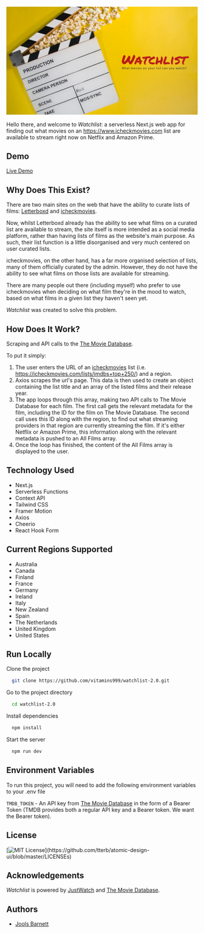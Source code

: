 ![Watchlist Banner Image](public/img/watchlist-banner.webp)

Hello there, and welcome to _Watchlist_: a serverless Next.js web app for finding out what movies on an https://www.icheckmovies.com list are available to stream right now on Netflix and Amazon Prime.

## Demo

[Live Demo](https://watchlistmovies.vercel.app/)

## Why Does This Exist?

There are two main sites on the web that have the ability to curate lists of films: [Letterboxd](https://letterboxd.com/) and [icheckmovies](https://www.icheckmovies.com).

Now, whilst Letterboxd already has the ability to see what films on a curated list are available to stream, the site itself is more intended as a social media platform, rather than having lists of films as the website's main purpose. As such, their list function is a little disorganised and very much centered on user curated lists.

icheckmovies, on the other hand, has a far more organised selection of lists, many of them officially curated by the admin. However, they do not have the ability to see what films on those lists are available for streaming.

There are many people out there (including myself) who prefer to use icheckmovies when deciding on what film they're in the mood to watch, based on what films in a given list they haven't seen yet.

_Watchlist_ was created to solve this problem.

## How Does It Work?

Scraping and API calls to the [The Movie Database](https://www.themoviedb.org/).

To put it simply:

1. The user enters the URL of an [icheckmovies](https://www.icheckmovies.com) list (i.e. https://icheckmovies.com/lists/imdbs+top+250/) and a region.
2. Axios scrapes the url's page. This data is then used to create an object containing the list title and an array of the listed films and their release year.
3. The app loops through this array, making two API calls to The Movie Database for each film. The first call gets the relevant metadata for the film, including the ID for the film on The Movie Database. The second call uses this ID along with the region, to find out what streaming providers in that region are currently streaming the film. If it's either Netflix or Amazon Prime, this information along with the relevant metadata is pushed to an All Films array.
4. Once the loop has finished, the content of the All Films array is displayed to the user.

## Technology Used

- Next.js
- Serverless Functions
- Context API
- Tailwind CSS
- Framer Motion
- Axios
- Cheerio
- React Hook Form

## Current Regions Supported

- Australia
- Canada
- Finland
- France
- Germany
- Ireland
- Italy
- New Zealand
- Spain
- The Netherlands
- United Kingdom
- United States

## Run Locally

Clone the project

```bash
  git clone https://github.com/vitamins999/watchlist-2.0.git
```

Go to the project directory

```bash
  cd watchlist-2.0
```

Install dependencies

```bash
  npm install
```

Start the server

```bash
  npm run dev
```

## Environment Variables

To run this project, you will need to add the following environment variables to your .env file

`TMDB_TOKEN` - An API key from [The Movie Database](https://www.themoviedb.org/) in the form of a Bearer Token (TMDB provides both a regular API key and a Bearer token. We want the Bearer token).

## License

[![MIT License](https://img.shields.io/apm/l/atomic-design-ui.svg?)](https://github.com/tterb/atomic-design-ui/blob/master/LICENSEs)

## Acknowledgements

_Watchlist_ is powered by [JustWatch](https://www.justwatch.com) and [The Movie Database](https://www.themoviedb.org/).

## Authors

- [Jools Barnett](https://www.github.com/vitamins999)
